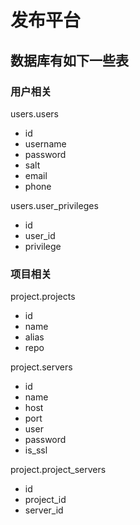 # 发布平台
## 数据库有如下一些表

### 用户相关
users.users
- id
- username
- password
- salt
- email
- phone

users.user_privileges
- id
- user_id
- privilege

### 项目相关
project.projects
- id
- name
- alias
- repo

project.servers
- id
- name
- host
- port
- user
- password
- is_ssl

project.project_servers
- id
- project_id
- server_id


